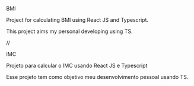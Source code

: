 BMI 

Project for calculating BMI using React JS and Typescript.

This project aims my personal developing using TS.

//

IMC

Projeto para calcular o IMC usando React JS e Typescript

Esse projeto tem como objetivo meu desenvolvimento pessoal usando TS.